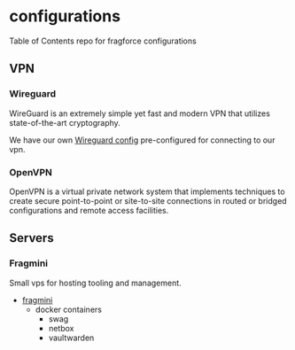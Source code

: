 # configurations
Table of Contents repo for fragforce configurations

## VPN
### Wireguard
WireGuard is an extremely simple yet fast and modern VPN that utilizes state-of-the-art cryptography.

We have our own [Wireguard config](wireguard/client_wg0.conf) pre-configured for connecting to our vpn.

### OpenVPN
OpenVPN is a virtual private network system that implements techniques to create secure point-to-point or site-to-site connections in routed or bridged configurations and remote access facilities.

## Servers
### Fragmini
Small vps for hosting tooling and management.
* [fragmini](https://github.com/fragforce/fragmini-config)
  * docker containers
    * swag
    * netbox
    * vaultwarden
